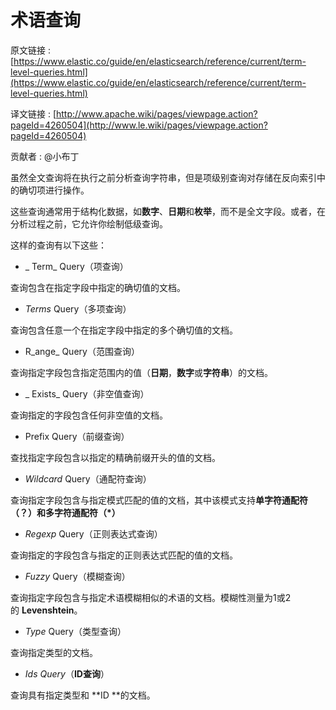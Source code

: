 # 术语查询

原文链接 : [https://www.elastic.co/guide/en/elasticsearch/reference/current/term-level-queries.html](https://www.elastic.co/guide/en/elasticsearch/reference/current/term-level-queries.html)

译文链接 : [http://www.apache.wiki/pages/viewpage.action?pageId=4260504](http://www.le.wiki/pages/viewpage.action?pageId=4260504)

贡献者 : @小布丁

虽然全文查询将在执行之前分析查询字符串，但是项级别查询对存储在反向索引中的确切项进行操作。

这些查询通常用于结构化数据，如**数字**、**日期**和**枚举**，而不是全文字段。或者，在分析过程之前，它允许你绘制低级查询。

这样的查询有以下这些：

*   _ Term_ Query（项查询）

查询包含在指定字段中指定的确切值的文档。

*   _Terms_ Query（多项查询）

查询包含任意一个在指定字段中指定的多个确切值的文档。

*   R_ange_ Query（范围查询）

查询指定字段包含指定范围内的值（**日期**，**数字**或**字符串**）的文档。

*   _ Exists_ Query（非空值查询）

查询指定的字段包含任何非空值的文档。

*   Prefix Query（前缀查询）

查找指定字段包含以指定的精确前缀开头的值的文档。

*   _Wildcard_ Query（通配符查询）

查询指定字段包含与指定模式匹配的值的文档，其中该模式支持**单字符通配符（？）**和**多字符通配符（*）**

*   _Regexp_ Query（正则表达式查询）

查询指定的字段包含与指定的正则表达式匹配的值的文档。

*   _Fuzzy_ Query（模糊查询）

查询指定字段包含与指定术语模糊相似的术语的文档。模糊性测量为1或2的 **Levenshtein**。

*   _Type_ Query（类型查询）

查询指定类型的文档。

*   _Ids Query_（**ID查询**）

查询具有指定类型和 **ID **的文档。